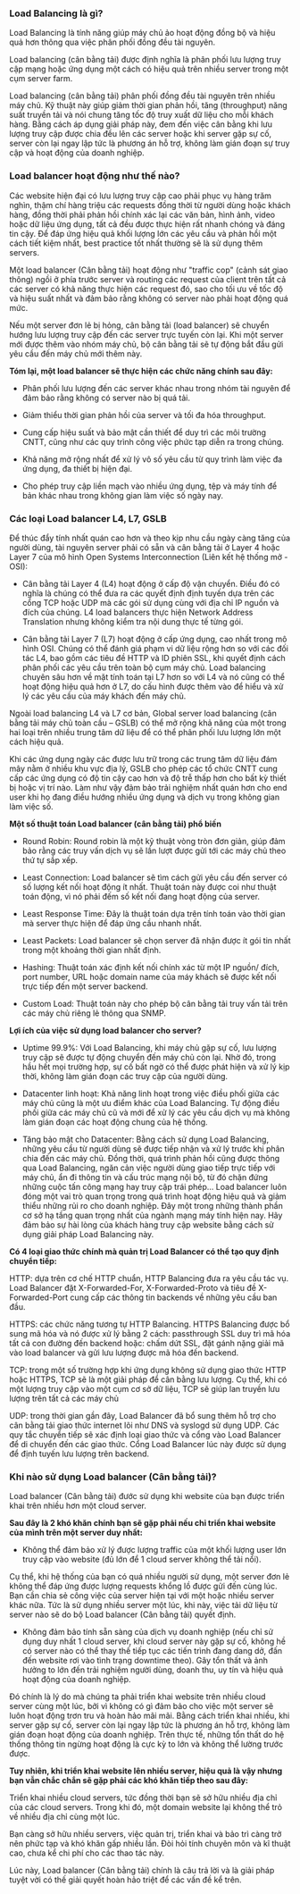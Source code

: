 ### Load Balancing là gì?

Load Balancing là tính năng giúp máy chủ ảo hoạt động đồng bộ và hiệu quả hơn thông qua việc phân phối đồng đều tài nguyên.

Load balancing (cân bằng tải) được định nghĩa là phân phối lưu lượng truy cập mạng hoặc ứng dụng một cách có hiệu quả trên nhiều server trong một cụm server farm.

Load balancing (cân bằng tải) phân phối đồng đều tài nguyên trên nhiều máy chủ. Kỹ thuật này giúp giảm thời gian phản hồi, tăng (throughput) năng suất truyền tải và nói chung tăng tốc độ truy xuất dữ liệu cho mỗi khách hàng. Bằng cách áp dụng giải pháp này, đem đến việc cân bằng khi lưu lượng truy cập được chia đều lên các server hoặc khi server gặp sự cố, server còn lại ngay lập tức là phương án hỗ trợ, không làm gián đoạn sự truy cập và hoạt động của doanh nghiệp.

### Load balancer hoạt động như thế nào?

Các website hiện đại có lưu lượng truy cập cao phải phục vụ hàng trăm nghìn, thậm chí hàng triệu các requests đồng thời từ người dùng hoặc khách hàng, đồng thời phải phản hồi chính xác lại các văn bản, hình ảnh, video hoặc dữ liệu ứng dụng, tất cả đều được thực hiện rất nhanh chóng và đáng tin cậy. Để đáp ứng hiệu quả khối lượng lớn các yêu cầu và phản hồi một cách tiết kiệm nhất, best practice tốt nhất thường sẽ là sử dụng thêm servers.

Một load balancer (Cân bằng tải) hoạt động như "traffic cop" (cảnh sát giao thông) ngồi ở phía trước server và routing các request của client trên tất cả các server có khả năng thực hiện các request đó, sao cho tối ưu về tốc độ và hiệu suất nhất và đảm bảo rằng không có server nào phải hoạt động quá mức.

Nếu một server đơn lẻ bị hỏng, cân bằng tải (load balancer) sẽ chuyển hướng lưu lượng truy cập đến các server trực tuyến còn lại. Khi một server mới được thêm vào nhóm máy chủ, bộ cân bằng tải sẽ tự động bắt đầu gửi yêu cầu đến máy chủ mới thêm này.

**Tóm lại, một load balancer sẽ thực hiện các chức năng chính sau đây:** 

- Phân phối lưu lượng đến các server khác nhau trong nhóm tài nguyên để đảm bảo rằng không có server nào bị quá tải. 

- Giảm thiểu thời gian phản hồi của server và tối đa hóa throughput. 

- Cung cấp hiệu suất và bảo mật cần thiết để duy trì các môi trường CNTT, cũng như các quy trình công việc phức tạp diễn ra trong chúng. 

- Khả năng mở rộng nhất để xử lý vô số yêu cầu từ quy trình làm việc đa ứng dụng, đa thiết bị hiện đại. 

- Cho phép truy cập liền mạch vào nhiều ứng dụng, tệp và máy tính để bản khác nhau trong không gian làm việc số ngày nay.

### Các loại Load balancer L4, L7, GSLB

Để thúc đẩy tính nhất quán cao hơn và theo kịp nhu cầu ngày càng tăng của người dùng, tài nguyên server phải có sẵn và cân bằng tải ở Layer 4 hoặc Layer 7 của mô hình Open Systems Interconnection (Liên kết hệ thống mở - OSI): 

- Cân bằng tải Layer 4 (L4) hoạt động ở cấp độ vận chuyển. Điều đó có nghĩa là chúng có thể đưa ra các quyết định định tuyến dựa trên các cổng TCP hoặc UDP mà các gói sử dụng cùng với địa chỉ IP nguồn và đích của chúng. L4 load balancers thực hiện Network Address Translation nhưng không kiểm tra nội dung thực tế từng gói. 

- Cân bằng tải Layer 7 (L7) hoạt động ở cấp ứng dụng, cao nhất trong mô hình OSI. Chúng có thể đánh giá phạm vi dữ liệu rộng hơn so với các đối tác L4, bao gồm các tiêu đề HTTP và ID phiên SSL, khi quyết định cách phân phối các yêu cầu trên toàn bộ cụm máy chủ. Load balancing chuyên sâu hơn về mặt tính toán tại L7 hơn so với L4 và nó cũng có thể hoạt động hiệu quả hơn ở L7, do cấu hình được thêm vào để hiểu và xử lý các yêu cầu của máy khách đến máy chủ. 

Ngoài load balancing L4 và L7 cơ bản, Global server load balancing (cân bằng tải máy chủ toàn cầu – GSLB) có thể mở rộng khả năng của một trong hai loại trên nhiều trung tâm dữ liệu để có thể phân phối lưu lượng lớn một cách hiệu quả.

Khi các ứng dụng ngày các được lưu trữ trong các trung tâm dữ liệu đám mây nằm ở nhiều khu vực địa lý, GSLB cho phép các tổ chức CNTT cung cấp các ứng dụng có độ tin cậy cao hơn và độ trễ thấp hơn cho bất kỳ thiết bị hoặc vị trí nào. Làm như vậy đảm bảo trải nghiệm nhất quán hơn cho end user khi họ đang điều hướng nhiều ứng dụng và dịch vụ trong không gian làm việc số. 

**Một số thuật toán Load balancer (cân bằng tải) phổ biến**

- Round Robin: Round robin là một kỹ thuật vòng tròn đơn giản, giúp đảm bảo rằng các truy vấn dịch vụ sẽ lần lượt được gửi tới các máy chủ theo thứ tự sắp xếp. 

- Least Connection: Load balancer sẽ tìm cách gửi yêu cầu đến server có số lượng kết nối hoạt động ít nhất. Thuật toán này được coi như thuật toán động, vì nó phải đếm số kết nối đang hoạt động của server.

- Least Response Time: Đây là thuật toán dựa trên tính toán vào thời gian mà server thực hiện để đáp ứng cầu nhanh nhất.

- Least Packets: Load balancer sẽ chọn server đã nhận được ít gói tin nhất trong một khoảng thời gian nhất định.

- Hashing: Thuật toán xác định kết nối chính xác từ một IP nguồn/ đích, port number, URL hoặc domain name của máy khách sẽ được kết nối trực tiếp đến một server backend.

- Custom Load: Thuật toán này cho phép bộ cân bằng tải truy vấn tải trên các máy chủ riêng lẻ thông qua SNMP.

**Lợi ích của việc sử dụng load balancer cho server?**

- Uptime 99.9%: Với Load Balancing, khi máy chủ gặp sự cố, lưu lượng truy cập sẽ được tự động chuyển đến máy chủ còn lại. Nhờ đó, trong hầu hết mọi trường hợp, sự cố bất ngờ có thể được phát hiện và xử lý kịp thời, không làm gián đoạn các truy cập của người dùng.

- Datacenter linh hoạt: Khả năng linh hoạt trong việc điều phối giữa các máy chủ cũng là một ưu điểm khác của Load Balancing. Tự động điều phối giữa các máy chủ cũ và mới để xử lý các yêu cầu dịch vụ mà không làm gián đoạn các hoạt động chung của hệ thống.

- Tăng bảo mật cho Datacenter: Bằng cách sử dụng Load Balancing, những yêu cầu từ người dùng sẽ được tiếp nhận và xử lý trước khi phân chia đến các máy chủ. Đồng thời, quá trình phản hồi cũng được thông qua Load Balancing, ngăn cản việc người dùng giao tiếp trực tiếp với máy chủ, ẩn đi thông tin và cấu trúc mạng nội bộ, từ đó chặn đứng những cuộc tấn công mạng hay truy cập trái phép…
Load balancer luôn đóng một vai trò quan trọng trong quá trình hoạt động hiệu quả và giảm thiểu những rủi ro cho doanh nghiệp. Đây một trong những thành phần cơ sở hạ tầng quan trọng nhất của ngành mạng máy tính hiện nay. Hãy đảm bảo sự hài lòng của khách hàng truy cập website bằng cách sử dụng giải pháp Load Balancing này.

**Có 4 loại giao thức chính mà quản trị Load Balancer có thể tạo quy định chuyển tiếp:**

HTTP: dựa trên cơ chế HTTP chuẩn, HTTP Balancing đưa ra yêu cầu tác vụ. Load Balancer đặt X-Forwarded-For, X-Forwarded-Proto và tiêu đề X-Forwarded-Port cung cấp các thông tin backends về những yêu cầu ban đầu.

HTTPS: các chức năng tương tự HTTP Balancing. HTTPS Balancing được bổ sung mã hóa và nó được xử lý bằng 2 cách: passthrough SSL duy trì mã hóa tất cả con đường đến backend hoặc: chấm dứt SSL, đặt gánh nặng giải mã vào load balancer và gửi lưu lượng được mã hóa đến backend.

TCP: trong một số trường hợp khi ứng dụng không sử dụng giao thức HTTP hoặc HTTPS, TCP sẽ là một giải pháp để cân bằng lưu lượng. Cụ thể, khi có một lượng truy cập vào một cụm cơ sở dữ liệu, TCP sẽ giúp lan truyền lưu lượng trên tất cả các máy chủ

UDP: trong thời gian gần đây, Load Balancer đã bổ sung thêm hỗ trợ cho cân bằng tải giao thức internet lõi như DNS và syslogd sử dụng UDP.
Các quy tắc chuyển tiếp sẽ xác định loại giao thức và cổng vào Load Balancer để di chuyển đến các giao thức. Cổng Load Balancer lúc này được sử dụng để định tuyến lưu lượng trên backend.

### Khi nào sử dụng Load balancer (Cân bằng tải)?
Load balancer (Cân bằng tải) đước sử dụng khi website của bạn được triển khai trên nhiều hơn một cloud server.

**Sau đây là 2 khó khăn chính bạn sẽ gặp phải nếu chỉ triển khai website của mình trên một server duy nhất:**

- Không thể đảm bảo xử lý được lượng traffic của một khối lượng user lớn truy cập vào website (đủ lớn để 1 cloud server không thể tải nổi).

Cụ thể, khi hệ thống của bạn có quá nhiều người sử dụng, một server đơn lẻ không thể đáp ứng được lượng requests khổng lồ được gửi đến cùng lúc. Bạn cần chia sẻ công việc của server hiện tại với một hoặc nhiều server khác nữa. Tức là sử dụng nhiều server một lúc, khi này, việc tải dữ liệu từ server nào sẽ do bộ Load balancer (Cân bằng tải)  quyết định.

- Không đảm bảo tính sẵn sàng của dịch vụ doanh nghiệp (nếu chỉ sử dụng duy nhất 1 cloud server, khi cloud server này gặp sự cố, không hề có server nào có thể thay thế tiếp tục các tiến trình đang dang dở, đấn đến website rơi vào tình trạng downtime theo). Gây tổn thất và ảnh hưởng to lớn đến trải nghiệm người dùng, doanh thu, uy tín và hiệu quả hoạt động của doanh nghiệp.

Đó chính là lý do mà chúng ta phải triển khai website trên nhiều cloud server cùng một lúc, bởi vì không có gì đảm bảo cho việc một server sẽ luôn hoạt động trơn tru và hoàn hảo mãi mãi. Bằng cách triển khai nhiều, khi server gặp sự cố, server còn lại ngay lập tức là phương án hỗ trợ, không làm gián đoạn hoạt động của doanh nghiệp. Trên thực tế, những tổn thất do hệ thống thông tin ngừng hoạt động là cực kỳ to lớn và không thể lường trước được.

**Tuy nhiên, khi triển khai website lên nhiều server, hiệu quả là vậy nhưng bạn vẫn chắc chắn sẽ gặp phải các khó khăn tiếp theo sau đây:**

Triển khai nhiều cloud servers, tức đồng thời bạn sẽ sở hữu nhiều địa chỉ của các cloud servers. Trong khi đó, một domain website lại không thể trỏ về nhiều địa chỉ cùng một lúc.

Bạn càng sở hữu nhiều servers, việc quản trị, triển khai và bảo trì càng trở nên phức tạp và khó khăn gấp nhiều lần. Đòi hỏi tính chuyên môn và kĩ thuật cao, chưa kể chi phí cho các thao tác này.

Lúc này, Load balancer (Cân bằng tải) chính là câu trả lời và là giải pháp tuyệt vời có thế giải quyết hoàn hảo triệt để các vấn đề kể trên.
